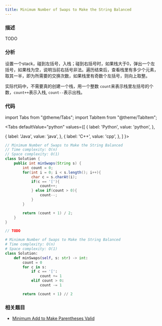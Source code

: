 ```yaml
---
title: Minimum Number of Swaps to Make the String Balanced
---
```


### 描述

TODO

### 分析

设置一个stack，碰到左括号，入栈；碰到右括号时，如果栈大于0，弹出一个左括号，如果栈为空，说明当前右括号非法。遍历结束后，查看栈里有多少个元素，取其一半，即为所需要的交换次数，如果栈里有奇数个左括号，则向上取整。

实际代码中，不需要真的创建一个栈，用一个整数 `count`来表示栈里左括号的个数，`count++`表示入栈, `count--`表示出栈。

### 代码

import Tabs from "@theme/Tabs";
import TabItem from "@theme/TabItem";

<Tabs
defaultValue="python"
values={[
{ label: 'Python', value: 'python', },

{ label: 'Java', value: 'java', },
{ label: 'C++', value: 'cpp', },
]
}>
<TabItem value="java">

```java
// Minimum Number of Swaps to Make the String Balanced
// Time complexity: O(n)
// Space complexity: O(1)
class Solution {
    public int minSwaps(String s) {
        int count = 0;
        for(int i = 0; i < s.length(); i++){
            char c = s.charAt(i);
            if(c == '['){
                count++;
            } else if(count > 0){
                count--;
            }
        }

        return (count + 1) / 2;
    }
}
```

</TabItem>
<TabItem value="cpp">

```cpp
// TODO
```

</TabItem>

<TabItem value="python">

```python
# Minimum Number of Swaps to Make the String Balanced
# Time complexity: O(n)
# Space complexity: O(1)
class Solution:
    def minSwaps(self, s: str) -> int:
        count = 0
        for c in s:
            if c == '[':
                count += 1
            elif count > 0:
                count -= 1

        return (count + 1) // 2
```

</TabItem>
</Tabs>

### 相关题目

- [Minimum Add to Make Parentheses Valid](minimum-add-to-make-parentheses-valid.md)
